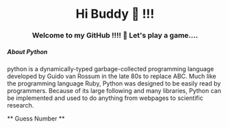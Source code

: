 <h1 align="center">Hi Buddy  👋  !!! </h1>
<h3 align="center">Welcome to my GitHub !!!! 🎀 Let's play a game.... </h3>

<h5>About Python</h5>
python is a dynamically-typed garbage-collected programming language developed by Guido van Rossum in the late 80s to replace ABC. Much like the programming language Ruby, Python was designed to be easily read by programmers. Because of its large following and many libraries, Python can be implemented and used to do anything from webpages to scientific research.

** Guess Number **

